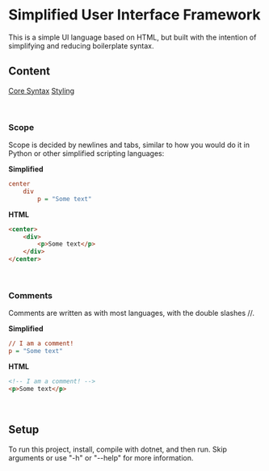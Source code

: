# Simplified User Interface Framework
This is a simple UI language based on HTML, but built with the intention of simplifying and reducing boilerplate syntax.

## Content
[Core Syntax](docs/CoreSyntax.md)
[Styling](docs/Styles.md)

<br>

### Scope
Scope is decided by newlines and tabs, similar to how you would do it in Python or other simplified scripting languages:

**Simplified**
```ini
center
	div
		p = "Some text"
```
**HTML**
```HTML
<center>
	<div>
		<p>Some text</p>
	</div>
</center>
```
<br>

### Comments
Comments are written as with most languages, with the double slashes //.

**Simplified**
```ini
// I am a comment!
p = "Some text"
```
**HTML**
```HTML
<!-- I am a comment! -->
<p>Some text</p>
```


<br>


## Setup
To run this project, install, compile with dotnet, and then run. Skip arguments or use "-h" or "--help" for more information.
